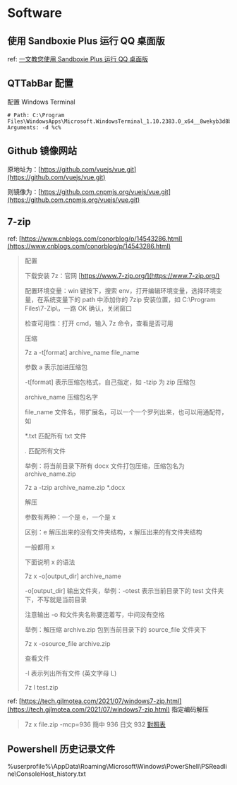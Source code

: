 # Software

## 使用 Sandboxie Plus 运行 QQ 桌面版

ref: [一文教您使用 Sandboxie Plus 运行 QQ 桌面版](https://ericclose.github.io/run-QQ-with-Sandboxie-Plus.html)

## QTTabBar 配置

配置 Windows Terminal

```plaintext
# Path: C:\Program Files\WindowsApps\Microsoft.WindowsTerminal_1.10.2383.0_x64__8wekyb3d8bbwe\wt.exe
Arguments: -d %c%
```

## Github 镜像网站

原地址为：[https://github.com/vuejs/vue.git](https://github.com/vuejs/vue.git)

则镜像为：[https://github.com.cnpmjs.org/vuejs/vue.git](https://github.com.cnpmjs.org/vuejs/vue.git)

## 7-zip

ref: [https://www.cnblogs.com/conorblog/p/14543286.html](https://www.cnblogs.com/conorblog/p/14543286.html)

> 配置
>
> 下载安装 7z：官网 [https://www.7-zip.org/](https://www.7-zip.org/)
>
> 配置环境变量：win 键按下，搜索 env，打开编辑环境变量，选择环境变量，在系统变量下的 path 中添加你的 7zip 安装位置，如 C:\Program Files\7-Zip\，一路 OK 确认，关闭窗口
>
> 检查可用性：打开 cmd，输入 7z 命令，查看是否可用
>
> 压缩
>
> 7z a -t[format] archive_name file_name
>
> 参数 a 表示加进压缩包
>
> -t[format] 表示压缩包格式，自己指定，如 -tzip 为 zip 压缩包
>
> archive_name 压缩包名字
>
> file_name 文件名，带扩展名，可以一个一个罗列出来，也可以用通配符，如
>
> \*.txt 匹配所有 txt 文件
>
> _._ 匹配所有文件
>
> 举例：将当前目录下所有 docx 文件打包压缩，压缩包名为 archive_name.zip
>
> 7z a -tzip archive_name.zip \*.docx
>
> 解压
>
> 参数有两种：一个是 e，一个是 x
>
> 区别：e 解压出来的没有文件夹结构，x 解压出来的有文件夹结构
>
> 一般都用 x
>
> 下面说明 x 的语法
>
> 7z x -o[output_dir] archive_name
>
> -o[output_dir] 输出文件夹，举例：-otest 表示当前目录下的 test 文件夹下，不写就是当前目录
>
> 注意输出 -o 和文件夹名称要连着写，中间没有空格
>
> 举例：解压缩 archive.zip 包到当前目录下的 source_file 文件夹下
>
> 7z x -osource_file archive.zip
>
> 查看文件
>
> -l 表示列出所有文件 (英文字母 L)
>
> 7z l test.zip

ref: [https://tech.gjlmotea.com/2021/07/windows7-zip.html](https://tech.gjlmotea.com/2021/07/windows7-zip.html)
指定编码解压

> 7z x file.zip -mcp=936
> 簡中 936
> 日文 932
> [對照表](https://www.wikiwand.com/en/Code_page#/DOS_code_pages)

## Powershell 历史记录文件

%userprofile%\AppData\Roaming\Microsoft\Windows\PowerShell\PSReadline\ConsoleHost_history.txt
